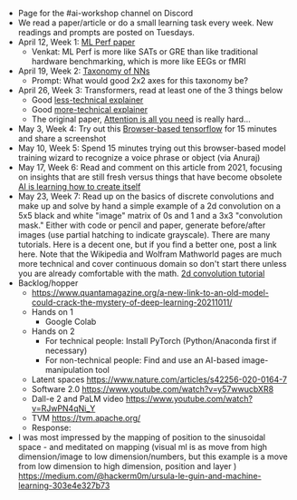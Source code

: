 - Page for the #ai-workshop channel on Discord
- We read a paper/article or do a small learning task every week. New readings and prompts are posted on Tuesdays.
- April 12, Week 1: [ML Perf paper](https://arxiv.org/pdf/1910.01500.pdf)
    - Venkat: ML Perf is more like SATs or GRE than like traditional hardware benchmarking, which is more like EEGs or fMRI
- April 19, Week 2: [Taxonomy of NNs](https://towardsdatascience.com/the-mostly-complete-chart-of-neural-networks-explained-3fb6f2367464)
    - Prompt: What would good 2x2 axes for this taxonomy be?
- April 26, Week 3: Transformers, read at least one of the 3 things below
    - Good [less-technical explainer](https://thenextweb.com/news/understanding-transformers-the-machine-learning-model-behind-gpt-3-machine-learning-ai-syndication)
    - Good [more-technical explainer](https://jalammar.github.io/illustrated-transformer/)
    - The original paper, [Attention is all you need](https://arxiv.org/abs/1706.03762) is really hard...
- May 3, Week 4: Try out this [Browser-based tensorflow](https://playground.tensorflow.org/) for 15 minutes and share a screenshot
- May 10, Week 5: Spend 15 minutes trying out this browser-based model training wizard to recognize a voice phrase or object (via Anuraj) 
- May 17, Week 6: Read and comment on this article from 2021, focusing on insights that are still fresh versus things that have become obsolete [AI is learning how to create itself](https://www.technologyreview.com/2021/05/27/1025453/artificial-intelligence-learning-create-itself-agi/)
- May 23, Week 7: Read up on the basics of discrete convolutions and make up and solve by hand a simple example of a 2d convolution on a 5x5 black and white "image" matrix of 0s and 1 and a 3x3 "convolution mask." Either with code or pencil and paper, generate before/after images (use partial hatching to indicate grayscale). There are many tutorials. Here is a decent one, but if you find a better one, post a link here. Note that the Wikipedia and Wolfram Mathworld pages are much more technical and cover continuous domain so don't start there unless you are already comfortable with the math. [2d convolution tutorial](https://towardsdatascience.com/intuitively-understanding-convolutions-for-deep-learning-1f6f42faee1)
- Backlog/hopper
    - https://www.quantamagazine.org/a-new-link-to-an-old-model-could-crack-the-mystery-of-deep-learning-20211011/
    - Hands on 1
        - Google Colab
    - Hands on 2
        - For technical people: Install PyTorch (Python/Anaconda first if necessary)
        - For non-technical people: Find and use an AI-based image-manipulation tool
    - Latent spaces https://www.nature.com/articles/s42256-020-0164-7
    - Software 2.0 https://www.youtube.com/watch?v=y57wwucbXR8
    - Dall-e 2  and PaLM video https://www.youtube.com/watch?v=RJwPN4qNi_Y
    - TVM https://tvm.apache.org/
    - Response:
- I was most impressed by the mapping of position to the sinusoidal space - and meditated on mapping (visual ml is as move from high dimension/image to low dimension/numbers, but this example is a move from low dimension to high dimension, position and layer ) https://medium.com/@hackerm0m/ursula-le-guin-and-machine-learning-303e4e327b73
